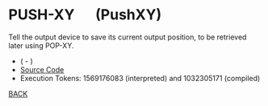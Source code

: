 # PUSH-XY &emsp; (PushXY)
Tell the output device to save its current output position, to be retrieved later using POP-XY.
* ( - )
* [Source Code](../words/amc_ext/PushXY.cs)
* Execution Tokens: 1569176083 (interpreted) and 1032305171 (compiled)


[BACK](builtins.md#PushXY)
